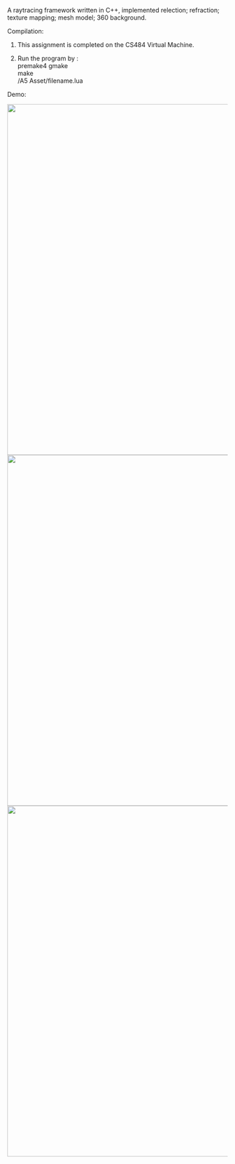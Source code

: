 A raytracing framework written in C++, implemented relection; refraction; texture mapping; mesh model; 360 background.

Compilation:
1. This assignment is completed on the CS484 Virtual Machine.

2. Run the program by : \
premake4 gmake \
make \
/A5 Asset/filename.lua 

Demo:

<img src="https://github.com/DaveHJT/RayTracing-Project/blob/main/render/frame0057.png?raw=true" width="800">
<img src="https://github.com/DaveHJT/RayTracing-Project/blob/main/render/records/refraction%20test%201.6.png?raw=true" width="800">
<img src="https://github.com/DaveHJT/RayTracing-Project/blob/main/render/records/frame0000.png?raw=true" width="800">
